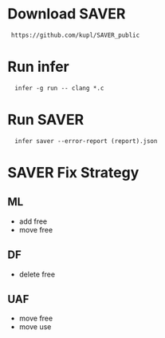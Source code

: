 # Download SAVER

```
 https://github.com/kupl/SAVER_public
```

# Run infer

```
  infer -g run -- clang *.c
```

# Run SAVER

```
  infer saver --error-report (report).json
```

# SAVER Fix Strategy
## ML
 * add free
 * move free
## DF
 * delete free
## UAF 
 * move free
 * move use
